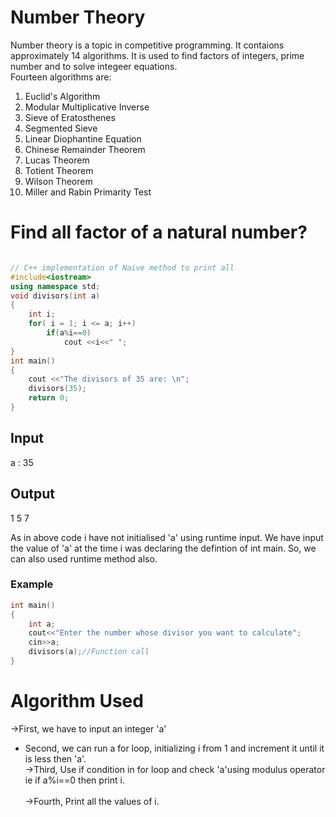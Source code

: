 <h1>Number Theory</h1>
Number theory is a topic in competitive programming. It contaions approximately 14 algorithms. It is used to find factors of integers, prime number and to solve integeer equations.
<br>
Fourteen algorithms are:
<ol>
<li>Euclid's Algorithm</li>
<li>Modular Multiplicative Inverse</li>
<li>Sieve of Eratosthenes</li>
<li>Segmented Sieve</li>
<li>Linear Diophantine Equation</li>
<li>Chinese Remainder Theorem</li>
<li>Lucas Theorem</li>
<li>Totient Theorem</li>
<li>Wilson Theorem</li>
<li>Miller and Rabin Primarity Test</li>
</ol>
<h1>Find all factor of a natural number?</h1>

```cpp

// C++ implementation of Naive method to print all
#include<iostream>
using namespace std;
void divisors(int a)
{
	int i;
	for( i = 1; i <= a; i++)
		if(a%i==0)
			cout <<i<<" ";
}
int main()
{
	cout <<"The divisors of 35 are: \n";
	divisors(35);
	return 0;
}
```


<h2>Input</h2>
a : 35
<h2>Output</h2>
1 5 7

<p>As in above code i have not initialised 'a' using runtime input. We have input the value of 'a' at the time i was declaring the defintion of int main. So, we can also used runtime method also.</p>
<h3>Example</h3>

```CPP
int main()
{
	int a;
	cout<<"Enter the number whose divisor you want to calculate";
	cin>>a;
	divisors(a);//Function call
}
```

# Algorithm Used
->First, we have to input an integer 'a'<br>
- Second, we can run a for loop, initializing i from 1 and increment it until it is less then 'a'.<br>
->Third, Use if condition in for loop and check 'a'using modulus operator ie if a%i==0 then print i.<br>   
->Fourth, Print all the values of i.
